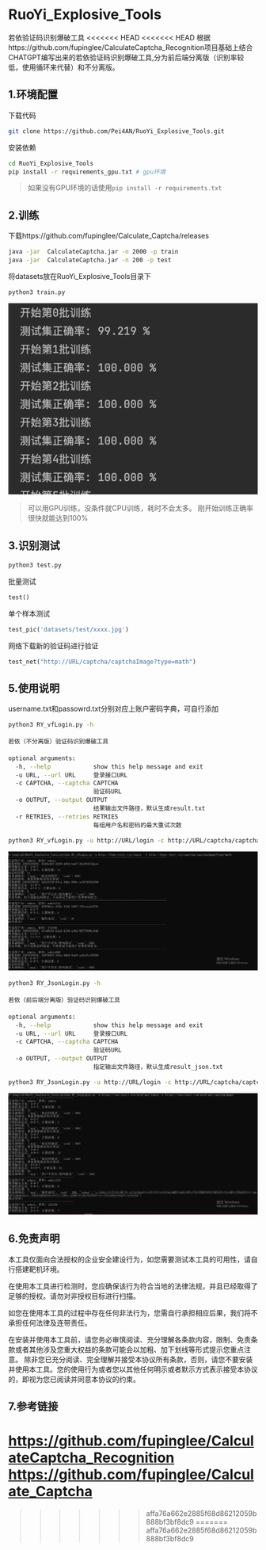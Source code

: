 # RuoYi_Explosive_Tools
若依验证码识别爆破工具
<<<<<<< HEAD
<<<<<<< HEAD
根据https://github.com/fupinglee/CalculateCaptcha_Recognition项目基础上结合CHATGPT编写出来的若依验证码识别爆破工具,分为前后端分离版（识别率较低，使用循环来代替）和不分离版。
## 1.环境配置
下载代码
```bash
git clone https://github.com/Pei4AN/RuoYi_Explosive_Tools.git
```
安装依赖
```bash
cd RuoYi_Explosive_Tools
pip install -r requirements_gpu.txt # gpu环境 
```
>如果没有GPU环境的话使用`pip install -r requirements.txt`


## 2.训练
下载https://github.com/fupinglee/Calculate_Captcha/releases

```bash
java -jar  CalculateCaptcha.jar -n 2000 -p train
java -jar  CalculateCaptcha.jar -n 200 -p test
```
将datasets放在RuoYi_Explosive_Tools目录下

```bash
python3 train.py
```
![训练图片](images/train.png)

> 可以用GPU训练，没条件就CPU训练，耗时不会太多。
> 刚开始训练正确率很快就能达到100%

## 3.识别测试

```bash
python3 test.py
```
批量测试

```python
test()
```

单个样本测试
```python
test_pic('datasets/test/xxxx.jpg')
```

网络下载新的验证码进行验证
```python
test_net("http://URL/captcha/captchaImage?type=math")
```

## 5.使用说明
username.txt和passowrd.txt分别对应上账户密码字典，可自行添加
```bash
python3 RY_vfLogin.py -h

若依（不分离版）验证码识别爆破工具

optional arguments:
  -h, --help            show this help message and exit
  -u URL, --url URL     登录接口URL
  -c CAPTCHA, --captcha CAPTCHA
                        验证码URL
  -o OUTPUT, --output OUTPUT
                        结果输出文件路径，默认生成result.txt
  -r RETRIES, --retries RETRIES
                        每组用户名和密码的最大重试次数
```
```bash
python3 RY_vfLogin.py -u http://URL/login -c http://URL/captcha/captchaImage?type=math
```
![若依（不分离版）验证码识别爆破工具使用](images/RY_vfLogin.jpg)


```bash
python3 RY_JsonLogin.py -h

若依（前后端分离版）验证码识别爆破工具

optional arguments:
  -h, --help            show this help message and exit
  -u URL, --url URL     登录接口URL
  -c CAPTCHA, --captcha CAPTCHA
                        验证码URL
  -o OUTPUT, --output OUTPUT
                        指定输出文件路径，默认生成result_json.txt
```

```bash
python3 RY_JsonLogin.py -u http://URL/login -c http://URL/captcha/captchaImage?type=math
```
![若依（不分离版）验证码识别爆破工具使用](images/RY_JsonLogin.jpg)


## 6.免责声明
本工具仅面向合法授权的企业安全建设行为，如您需要测试本工具的可用性，请自行搭建靶机环境。

在使用本工具进行检测时，您应确保该行为符合当地的法律法规，并且已经取得了足够的授权。请勿对非授权目标进行扫描。

如您在使用本工具的过程中存在任何非法行为，您需自行承担相应后果，我们将不承担任何法律及连带责任。

在安装并使用本工具前，请您务必审慎阅读、充分理解各条款内容，限制、免责条款或者其他涉及您重大权益的条款可能会以加粗、加下划线等形式提示您重点注意。 除非您已充分阅读、完全理解并接受本协议所有条款，否则，请您不要安装并使用本工具。您的使用行为或者您以其他任何明示或者默示方式表示接受本协议的，即视为您已阅读并同意本协议的约束。

## 7.参考链接
https://github.com/fupinglee/CalculateCaptcha_Recognition
https://github.com/fupinglee/Calculate_Captcha
=======
>>>>>>> affa76a662e2885f68d86212059b888bf3bf8dc9
=======
>>>>>>> affa76a662e2885f68d86212059b888bf3bf8dc9
